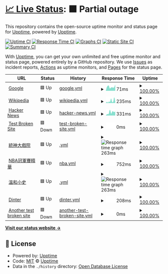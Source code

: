 # [📈 Live Status](https://demo.upptime.js.org): <!--live status--> **🟧 Partial outage**

This repository contains the open-source uptime monitor and status page for [Upptime](https://upptime.js.org), powered by [Upptime](https://github.com/upptime/upptime).

[![Uptime CI](https://github.com/upptime/upptime/workflows/Uptime%20CI/badge.svg)](https://github.com/upptime/upptime/actions?query=workflow%3A%22Uptime+CI%22)
[![Response Time CI](https://github.com/upptime/upptime/workflows/Response%20Time%20CI/badge.svg)](https://github.com/upptime/upptime/actions?query=workflow%3A%22Response+Time+CI%22)
[![Graphs CI](https://github.com/upptime/upptime/workflows/Graphs%20CI/badge.svg)](https://github.com/upptime/upptime/actions?query=workflow%3A%22Graphs+CI%22)
[![Static Site CI](https://github.com/upptime/upptime/workflows/Static%20Site%20CI/badge.svg)](https://github.com/upptime/upptime/actions?query=workflow%3A%22Static+Site+CI%22)
[![Summary CI](https://github.com/upptime/upptime/workflows/Summary%20CI/badge.svg)](https://github.com/upptime/upptime/actions?query=workflow%3A%22Summary+CI%22)

With [Upptime](https://upptime.js.org), you can get your own unlimited and free uptime monitor and status page, powered entirely by a GitHub repository. We use [Issues](https://github.com/upptime/upptime/issues) as incident reports, [Actions](https://github.com/upptime/upptime/actions) as uptime monitors, and [Pages](https://demo.upptime.js.org) for the status page.

<!--start: status pages-->
<!-- This summary is generated by Upptime (https://github.com/upptime/upptime) -->
<!-- Do not edit this manually, your changes will be overwritten -->
<!-- prettier-ignore -->
| URL | Status | History | Response Time | Uptime |
| --- | ------ | ------- | ------------- | ------ |
| <img alt="" src="https://favicons.githubusercontent.com/www.google.com" height="13"> [Google](https://www.google.com) | 🟩 Up | [google.yml](https://github.com/Lin-NZ/109403520upptime/commits/HEAD/history/google.yml) | <details><summary><img alt="Response time graph" src="./graphs/google/response-time-week.png" height="20"> 71ms</summary><br><a href="https://demo.upptime.js.org/history/google"><img alt="Response time 71" src="https://img.shields.io/endpoint?url=https%3A%2F%2Fraw.githubusercontent.com%2FLin-NZ%2F109403520upptime%2FHEAD%2Fapi%2Fgoogle%2Fresponse-time.json"></a><br><a href="https://demo.upptime.js.org/history/google"><img alt="24-hour response time 78" src="https://img.shields.io/endpoint?url=https%3A%2F%2Fraw.githubusercontent.com%2FLin-NZ%2F109403520upptime%2FHEAD%2Fapi%2Fgoogle%2Fresponse-time-day.json"></a><br><a href="https://demo.upptime.js.org/history/google"><img alt="7-day response time 71" src="https://img.shields.io/endpoint?url=https%3A%2F%2Fraw.githubusercontent.com%2FLin-NZ%2F109403520upptime%2FHEAD%2Fapi%2Fgoogle%2Fresponse-time-week.json"></a><br><a href="https://demo.upptime.js.org/history/google"><img alt="30-day response time 71" src="https://img.shields.io/endpoint?url=https%3A%2F%2Fraw.githubusercontent.com%2FLin-NZ%2F109403520upptime%2FHEAD%2Fapi%2Fgoogle%2Fresponse-time-month.json"></a><br><a href="https://demo.upptime.js.org/history/google"><img alt="1-year response time 71" src="https://img.shields.io/endpoint?url=https%3A%2F%2Fraw.githubusercontent.com%2FLin-NZ%2F109403520upptime%2FHEAD%2Fapi%2Fgoogle%2Fresponse-time-year.json"></a></details> | <details><summary><a href="https://demo.upptime.js.org/history/google">100.00%</a></summary><a href="https://demo.upptime.js.org/history/google"><img alt="All-time uptime 100.00%" src="https://img.shields.io/endpoint?url=https%3A%2F%2Fraw.githubusercontent.com%2FLin-NZ%2F109403520upptime%2FHEAD%2Fapi%2Fgoogle%2Fuptime.json"></a><br><a href="https://demo.upptime.js.org/history/google"><img alt="24-hour uptime 100.00%" src="https://img.shields.io/endpoint?url=https%3A%2F%2Fraw.githubusercontent.com%2FLin-NZ%2F109403520upptime%2FHEAD%2Fapi%2Fgoogle%2Fuptime-day.json"></a><br><a href="https://demo.upptime.js.org/history/google"><img alt="7-day uptime 100.00%" src="https://img.shields.io/endpoint?url=https%3A%2F%2Fraw.githubusercontent.com%2FLin-NZ%2F109403520upptime%2FHEAD%2Fapi%2Fgoogle%2Fuptime-week.json"></a><br><a href="https://demo.upptime.js.org/history/google"><img alt="30-day uptime 100.00%" src="https://img.shields.io/endpoint?url=https%3A%2F%2Fraw.githubusercontent.com%2FLin-NZ%2F109403520upptime%2FHEAD%2Fapi%2Fgoogle%2Fuptime-month.json"></a><br><a href="https://demo.upptime.js.org/history/google"><img alt="1-year uptime 100.00%" src="https://img.shields.io/endpoint?url=https%3A%2F%2Fraw.githubusercontent.com%2FLin-NZ%2F109403520upptime%2FHEAD%2Fapi%2Fgoogle%2Fuptime-year.json"></a></details>
| <img alt="" src="https://favicons.githubusercontent.com/en.wikipedia.org" height="13"> [Wikipedia](https://en.wikipedia.org) | 🟩 Up | [wikipedia.yml](https://github.com/Lin-NZ/109403520upptime/commits/HEAD/history/wikipedia.yml) | <details><summary><img alt="Response time graph" src="./graphs/wikipedia/response-time-week.png" height="20"> 235ms</summary><br><a href="https://demo.upptime.js.org/history/wikipedia"><img alt="Response time 235" src="https://img.shields.io/endpoint?url=https%3A%2F%2Fraw.githubusercontent.com%2FLin-NZ%2F109403520upptime%2FHEAD%2Fapi%2Fwikipedia%2Fresponse-time.json"></a><br><a href="https://demo.upptime.js.org/history/wikipedia"><img alt="24-hour response time 212" src="https://img.shields.io/endpoint?url=https%3A%2F%2Fraw.githubusercontent.com%2FLin-NZ%2F109403520upptime%2FHEAD%2Fapi%2Fwikipedia%2Fresponse-time-day.json"></a><br><a href="https://demo.upptime.js.org/history/wikipedia"><img alt="7-day response time 235" src="https://img.shields.io/endpoint?url=https%3A%2F%2Fraw.githubusercontent.com%2FLin-NZ%2F109403520upptime%2FHEAD%2Fapi%2Fwikipedia%2Fresponse-time-week.json"></a><br><a href="https://demo.upptime.js.org/history/wikipedia"><img alt="30-day response time 235" src="https://img.shields.io/endpoint?url=https%3A%2F%2Fraw.githubusercontent.com%2FLin-NZ%2F109403520upptime%2FHEAD%2Fapi%2Fwikipedia%2Fresponse-time-month.json"></a><br><a href="https://demo.upptime.js.org/history/wikipedia"><img alt="1-year response time 235" src="https://img.shields.io/endpoint?url=https%3A%2F%2Fraw.githubusercontent.com%2FLin-NZ%2F109403520upptime%2FHEAD%2Fapi%2Fwikipedia%2Fresponse-time-year.json"></a></details> | <details><summary><a href="https://demo.upptime.js.org/history/wikipedia">100.00%</a></summary><a href="https://demo.upptime.js.org/history/wikipedia"><img alt="All-time uptime 100.00%" src="https://img.shields.io/endpoint?url=https%3A%2F%2Fraw.githubusercontent.com%2FLin-NZ%2F109403520upptime%2FHEAD%2Fapi%2Fwikipedia%2Fuptime.json"></a><br><a href="https://demo.upptime.js.org/history/wikipedia"><img alt="24-hour uptime 100.00%" src="https://img.shields.io/endpoint?url=https%3A%2F%2Fraw.githubusercontent.com%2FLin-NZ%2F109403520upptime%2FHEAD%2Fapi%2Fwikipedia%2Fuptime-day.json"></a><br><a href="https://demo.upptime.js.org/history/wikipedia"><img alt="7-day uptime 100.00%" src="https://img.shields.io/endpoint?url=https%3A%2F%2Fraw.githubusercontent.com%2FLin-NZ%2F109403520upptime%2FHEAD%2Fapi%2Fwikipedia%2Fuptime-week.json"></a><br><a href="https://demo.upptime.js.org/history/wikipedia"><img alt="30-day uptime 100.00%" src="https://img.shields.io/endpoint?url=https%3A%2F%2Fraw.githubusercontent.com%2FLin-NZ%2F109403520upptime%2FHEAD%2Fapi%2Fwikipedia%2Fuptime-month.json"></a><br><a href="https://demo.upptime.js.org/history/wikipedia"><img alt="1-year uptime 100.00%" src="https://img.shields.io/endpoint?url=https%3A%2F%2Fraw.githubusercontent.com%2FLin-NZ%2F109403520upptime%2FHEAD%2Fapi%2Fwikipedia%2Fuptime-year.json"></a></details>
| <img alt="" src="https://favicons.githubusercontent.com/news.ycombinator.com" height="13"> [Hacker News](https://news.ycombinator.com) | 🟩 Up | [hacker-news.yml](https://github.com/Lin-NZ/109403520upptime/commits/HEAD/history/hacker-news.yml) | <details><summary><img alt="Response time graph" src="./graphs/hacker-news/response-time-week.png" height="20"> 331ms</summary><br><a href="https://demo.upptime.js.org/history/hacker-news"><img alt="Response time 331" src="https://img.shields.io/endpoint?url=https%3A%2F%2Fraw.githubusercontent.com%2FLin-NZ%2F109403520upptime%2FHEAD%2Fapi%2Fhacker-news%2Fresponse-time.json"></a><br><a href="https://demo.upptime.js.org/history/hacker-news"><img alt="24-hour response time 242" src="https://img.shields.io/endpoint?url=https%3A%2F%2Fraw.githubusercontent.com%2FLin-NZ%2F109403520upptime%2FHEAD%2Fapi%2Fhacker-news%2Fresponse-time-day.json"></a><br><a href="https://demo.upptime.js.org/history/hacker-news"><img alt="7-day response time 331" src="https://img.shields.io/endpoint?url=https%3A%2F%2Fraw.githubusercontent.com%2FLin-NZ%2F109403520upptime%2FHEAD%2Fapi%2Fhacker-news%2Fresponse-time-week.json"></a><br><a href="https://demo.upptime.js.org/history/hacker-news"><img alt="30-day response time 331" src="https://img.shields.io/endpoint?url=https%3A%2F%2Fraw.githubusercontent.com%2FLin-NZ%2F109403520upptime%2FHEAD%2Fapi%2Fhacker-news%2Fresponse-time-month.json"></a><br><a href="https://demo.upptime.js.org/history/hacker-news"><img alt="1-year response time 331" src="https://img.shields.io/endpoint?url=https%3A%2F%2Fraw.githubusercontent.com%2FLin-NZ%2F109403520upptime%2FHEAD%2Fapi%2Fhacker-news%2Fresponse-time-year.json"></a></details> | <details><summary><a href="https://demo.upptime.js.org/history/hacker-news">100.00%</a></summary><a href="https://demo.upptime.js.org/history/hacker-news"><img alt="All-time uptime 100.00%" src="https://img.shields.io/endpoint?url=https%3A%2F%2Fraw.githubusercontent.com%2FLin-NZ%2F109403520upptime%2FHEAD%2Fapi%2Fhacker-news%2Fuptime.json"></a><br><a href="https://demo.upptime.js.org/history/hacker-news"><img alt="24-hour uptime 100.00%" src="https://img.shields.io/endpoint?url=https%3A%2F%2Fraw.githubusercontent.com%2FLin-NZ%2F109403520upptime%2FHEAD%2Fapi%2Fhacker-news%2Fuptime-day.json"></a><br><a href="https://demo.upptime.js.org/history/hacker-news"><img alt="7-day uptime 100.00%" src="https://img.shields.io/endpoint?url=https%3A%2F%2Fraw.githubusercontent.com%2FLin-NZ%2F109403520upptime%2FHEAD%2Fapi%2Fhacker-news%2Fuptime-week.json"></a><br><a href="https://demo.upptime.js.org/history/hacker-news"><img alt="30-day uptime 100.00%" src="https://img.shields.io/endpoint?url=https%3A%2F%2Fraw.githubusercontent.com%2FLin-NZ%2F109403520upptime%2FHEAD%2Fapi%2Fhacker-news%2Fuptime-month.json"></a><br><a href="https://demo.upptime.js.org/history/hacker-news"><img alt="1-year uptime 100.00%" src="https://img.shields.io/endpoint?url=https%3A%2F%2Fraw.githubusercontent.com%2FLin-NZ%2F109403520upptime%2FHEAD%2Fapi%2Fhacker-news%2Fuptime-year.json"></a></details>
| <img alt="" src="https://favicons.githubusercontent.com/thissitedoesnotexist.koj.co" height="13"> [Test Broken Site](https://thissitedoesnotexist.koj.co) | 🟥 Down | [test-broken-site.yml](https://github.com/Lin-NZ/109403520upptime/commits/HEAD/history/test-broken-site.yml) | <details><summary><img alt="Response time graph" src="./graphs/test-broken-site/response-time-week.png" height="20"> 0ms</summary><br><a href="https://demo.upptime.js.org/history/test-broken-site"><img alt="Response time 0" src="https://img.shields.io/endpoint?url=https%3A%2F%2Fraw.githubusercontent.com%2FLin-NZ%2F109403520upptime%2FHEAD%2Fapi%2Ftest-broken-site%2Fresponse-time.json"></a><br><a href="https://demo.upptime.js.org/history/test-broken-site"><img alt="24-hour response time 0" src="https://img.shields.io/endpoint?url=https%3A%2F%2Fraw.githubusercontent.com%2FLin-NZ%2F109403520upptime%2FHEAD%2Fapi%2Ftest-broken-site%2Fresponse-time-day.json"></a><br><a href="https://demo.upptime.js.org/history/test-broken-site"><img alt="7-day response time 0" src="https://img.shields.io/endpoint?url=https%3A%2F%2Fraw.githubusercontent.com%2FLin-NZ%2F109403520upptime%2FHEAD%2Fapi%2Ftest-broken-site%2Fresponse-time-week.json"></a><br><a href="https://demo.upptime.js.org/history/test-broken-site"><img alt="30-day response time 0" src="https://img.shields.io/endpoint?url=https%3A%2F%2Fraw.githubusercontent.com%2FLin-NZ%2F109403520upptime%2FHEAD%2Fapi%2Ftest-broken-site%2Fresponse-time-month.json"></a><br><a href="https://demo.upptime.js.org/history/test-broken-site"><img alt="1-year response time 0" src="https://img.shields.io/endpoint?url=https%3A%2F%2Fraw.githubusercontent.com%2FLin-NZ%2F109403520upptime%2FHEAD%2Fapi%2Ftest-broken-site%2Fresponse-time-year.json"></a></details> | <details><summary><a href="https://demo.upptime.js.org/history/test-broken-site">100.00%</a></summary><a href="https://demo.upptime.js.org/history/test-broken-site"><img alt="All-time uptime 100.00%" src="https://img.shields.io/endpoint?url=https%3A%2F%2Fraw.githubusercontent.com%2FLin-NZ%2F109403520upptime%2FHEAD%2Fapi%2Ftest-broken-site%2Fuptime.json"></a><br><a href="https://demo.upptime.js.org/history/test-broken-site"><img alt="24-hour uptime 100.00%" src="https://img.shields.io/endpoint?url=https%3A%2F%2Fraw.githubusercontent.com%2FLin-NZ%2F109403520upptime%2FHEAD%2Fapi%2Ftest-broken-site%2Fuptime-day.json"></a><br><a href="https://demo.upptime.js.org/history/test-broken-site"><img alt="7-day uptime 100.00%" src="https://img.shields.io/endpoint?url=https%3A%2F%2Fraw.githubusercontent.com%2FLin-NZ%2F109403520upptime%2FHEAD%2Fapi%2Ftest-broken-site%2Fuptime-week.json"></a><br><a href="https://demo.upptime.js.org/history/test-broken-site"><img alt="30-day uptime 100.00%" src="https://img.shields.io/endpoint?url=https%3A%2F%2Fraw.githubusercontent.com%2FLin-NZ%2F109403520upptime%2FHEAD%2Fapi%2Ftest-broken-site%2Fuptime-month.json"></a><br><a href="https://demo.upptime.js.org/history/test-broken-site"><img alt="1-year uptime 100.00%" src="https://img.shields.io/endpoint?url=https%3A%2F%2Fraw.githubusercontent.com%2FLin-NZ%2F109403520upptime%2FHEAD%2Fapi%2Ftest-broken-site%2Fuptime-year.json"></a></details>
| <img alt="" src="https://favicons.githubusercontent.com/www.youtube.com" height="13"> [統神大戲院](https://www.youtube.com/c/%E7%B5%B1%E7%A5%9E%E5%A4%A7%E6%88%B2%E9%99%A2) | 🟩 Up | [.yml](https://github.com/Lin-NZ/109403520upptime/commits/HEAD/history/.yml) | <details><summary><img alt="Response time graph" src="./graphs//response-time-week.png" height="20"> 263ms</summary><br><a href="https://demo.upptime.js.org/history/"><img alt="Response time 263" src="https://img.shields.io/endpoint?url=https%3A%2F%2Fraw.githubusercontent.com%2FLin-NZ%2F109403520upptime%2FHEAD%2Fapi%2F%2Fresponse-time.json"></a><br><a href="https://demo.upptime.js.org/history/"><img alt="24-hour response time 256" src="https://img.shields.io/endpoint?url=https%3A%2F%2Fraw.githubusercontent.com%2FLin-NZ%2F109403520upptime%2FHEAD%2Fapi%2F%2Fresponse-time-day.json"></a><br><a href="https://demo.upptime.js.org/history/"><img alt="7-day response time 263" src="https://img.shields.io/endpoint?url=https%3A%2F%2Fraw.githubusercontent.com%2FLin-NZ%2F109403520upptime%2FHEAD%2Fapi%2F%2Fresponse-time-week.json"></a><br><a href="https://demo.upptime.js.org/history/"><img alt="30-day response time 263" src="https://img.shields.io/endpoint?url=https%3A%2F%2Fraw.githubusercontent.com%2FLin-NZ%2F109403520upptime%2FHEAD%2Fapi%2F%2Fresponse-time-month.json"></a><br><a href="https://demo.upptime.js.org/history/"><img alt="1-year response time 263" src="https://img.shields.io/endpoint?url=https%3A%2F%2Fraw.githubusercontent.com%2FLin-NZ%2F109403520upptime%2FHEAD%2Fapi%2F%2Fresponse-time-year.json"></a></details> | <details><summary><a href="https://demo.upptime.js.org/history/">100.00%</a></summary><a href="https://demo.upptime.js.org/history/"><img alt="All-time uptime 100.00%" src="https://img.shields.io/endpoint?url=https%3A%2F%2Fraw.githubusercontent.com%2FLin-NZ%2F109403520upptime%2FHEAD%2Fapi%2F%2Fuptime.json"></a><br><a href="https://demo.upptime.js.org/history/"><img alt="24-hour uptime 100.00%" src="https://img.shields.io/endpoint?url=https%3A%2F%2Fraw.githubusercontent.com%2FLin-NZ%2F109403520upptime%2FHEAD%2Fapi%2F%2Fuptime-day.json"></a><br><a href="https://demo.upptime.js.org/history/"><img alt="7-day uptime 100.00%" src="https://img.shields.io/endpoint?url=https%3A%2F%2Fraw.githubusercontent.com%2FLin-NZ%2F109403520upptime%2FHEAD%2Fapi%2F%2Fuptime-week.json"></a><br><a href="https://demo.upptime.js.org/history/"><img alt="30-day uptime 100.00%" src="https://img.shields.io/endpoint?url=https%3A%2F%2Fraw.githubusercontent.com%2FLin-NZ%2F109403520upptime%2FHEAD%2Fapi%2F%2Fuptime-month.json"></a><br><a href="https://demo.upptime.js.org/history/"><img alt="1-year uptime 100.00%" src="https://img.shields.io/endpoint?url=https%3A%2F%2Fraw.githubusercontent.com%2FLin-NZ%2F109403520upptime%2FHEAD%2Fapi%2F%2Fuptime-year.json"></a></details>
| <img alt="" src="https://favicons.githubusercontent.com/today.line.me" height="13"> [NBA冠軍賽精華](https://today.line.me/tw/v2/article/wJ5jMmR) | 🟩 Up | [nba.yml](https://github.com/Lin-NZ/109403520upptime/commits/HEAD/history/nba.yml) | <details><summary><img alt="Response time graph" src="./graphs/nba/response-time-week.png" height="20"> 752ms</summary><br><a href="https://demo.upptime.js.org/history/nba"><img alt="Response time 752" src="https://img.shields.io/endpoint?url=https%3A%2F%2Fraw.githubusercontent.com%2FLin-NZ%2F109403520upptime%2FHEAD%2Fapi%2Fnba%2Fresponse-time.json"></a><br><a href="https://demo.upptime.js.org/history/nba"><img alt="24-hour response time 565" src="https://img.shields.io/endpoint?url=https%3A%2F%2Fraw.githubusercontent.com%2FLin-NZ%2F109403520upptime%2FHEAD%2Fapi%2Fnba%2Fresponse-time-day.json"></a><br><a href="https://demo.upptime.js.org/history/nba"><img alt="7-day response time 752" src="https://img.shields.io/endpoint?url=https%3A%2F%2Fraw.githubusercontent.com%2FLin-NZ%2F109403520upptime%2FHEAD%2Fapi%2Fnba%2Fresponse-time-week.json"></a><br><a href="https://demo.upptime.js.org/history/nba"><img alt="30-day response time 752" src="https://img.shields.io/endpoint?url=https%3A%2F%2Fraw.githubusercontent.com%2FLin-NZ%2F109403520upptime%2FHEAD%2Fapi%2Fnba%2Fresponse-time-month.json"></a><br><a href="https://demo.upptime.js.org/history/nba"><img alt="1-year response time 752" src="https://img.shields.io/endpoint?url=https%3A%2F%2Fraw.githubusercontent.com%2FLin-NZ%2F109403520upptime%2FHEAD%2Fapi%2Fnba%2Fresponse-time-year.json"></a></details> | <details><summary><a href="https://demo.upptime.js.org/history/nba">100.00%</a></summary><a href="https://demo.upptime.js.org/history/nba"><img alt="All-time uptime 100.00%" src="https://img.shields.io/endpoint?url=https%3A%2F%2Fraw.githubusercontent.com%2FLin-NZ%2F109403520upptime%2FHEAD%2Fapi%2Fnba%2Fuptime.json"></a><br><a href="https://demo.upptime.js.org/history/nba"><img alt="24-hour uptime 100.00%" src="https://img.shields.io/endpoint?url=https%3A%2F%2Fraw.githubusercontent.com%2FLin-NZ%2F109403520upptime%2FHEAD%2Fapi%2Fnba%2Fuptime-day.json"></a><br><a href="https://demo.upptime.js.org/history/nba"><img alt="7-day uptime 100.00%" src="https://img.shields.io/endpoint?url=https%3A%2F%2Fraw.githubusercontent.com%2FLin-NZ%2F109403520upptime%2FHEAD%2Fapi%2Fnba%2Fuptime-week.json"></a><br><a href="https://demo.upptime.js.org/history/nba"><img alt="30-day uptime 100.00%" src="https://img.shields.io/endpoint?url=https%3A%2F%2Fraw.githubusercontent.com%2FLin-NZ%2F109403520upptime%2FHEAD%2Fapi%2Fnba%2Fuptime-month.json"></a><br><a href="https://demo.upptime.js.org/history/nba"><img alt="1-year uptime 100.00%" src="https://img.shields.io/endpoint?url=https%3A%2F%2Fraw.githubusercontent.com%2FLin-NZ%2F109403520upptime%2FHEAD%2Fapi%2Fnba%2Fuptime-year.json"></a></details>
| <img alt="" src="https://favicons.githubusercontent.com/www.youtube.com" height="13"> [溫和小史](https://www.youtube.com/user/stanleyslol) | 🟩 Up | [.yml](https://github.com/Lin-NZ/109403520upptime/commits/HEAD/history/.yml) | <details><summary><img alt="Response time graph" src="./graphs//response-time-week.png" height="20"> 263ms</summary><br><a href="https://demo.upptime.js.org/history/"><img alt="Response time 263" src="https://img.shields.io/endpoint?url=https%3A%2F%2Fraw.githubusercontent.com%2FLin-NZ%2F109403520upptime%2FHEAD%2Fapi%2F%2Fresponse-time.json"></a><br><a href="https://demo.upptime.js.org/history/"><img alt="24-hour response time 256" src="https://img.shields.io/endpoint?url=https%3A%2F%2Fraw.githubusercontent.com%2FLin-NZ%2F109403520upptime%2FHEAD%2Fapi%2F%2Fresponse-time-day.json"></a><br><a href="https://demo.upptime.js.org/history/"><img alt="7-day response time 263" src="https://img.shields.io/endpoint?url=https%3A%2F%2Fraw.githubusercontent.com%2FLin-NZ%2F109403520upptime%2FHEAD%2Fapi%2F%2Fresponse-time-week.json"></a><br><a href="https://demo.upptime.js.org/history/"><img alt="30-day response time 263" src="https://img.shields.io/endpoint?url=https%3A%2F%2Fraw.githubusercontent.com%2FLin-NZ%2F109403520upptime%2FHEAD%2Fapi%2F%2Fresponse-time-month.json"></a><br><a href="https://demo.upptime.js.org/history/"><img alt="1-year response time 263" src="https://img.shields.io/endpoint?url=https%3A%2F%2Fraw.githubusercontent.com%2FLin-NZ%2F109403520upptime%2FHEAD%2Fapi%2F%2Fresponse-time-year.json"></a></details> | <details><summary><a href="https://demo.upptime.js.org/history/">100.00%</a></summary><a href="https://demo.upptime.js.org/history/"><img alt="All-time uptime 100.00%" src="https://img.shields.io/endpoint?url=https%3A%2F%2Fraw.githubusercontent.com%2FLin-NZ%2F109403520upptime%2FHEAD%2Fapi%2F%2Fuptime.json"></a><br><a href="https://demo.upptime.js.org/history/"><img alt="24-hour uptime 100.00%" src="https://img.shields.io/endpoint?url=https%3A%2F%2Fraw.githubusercontent.com%2FLin-NZ%2F109403520upptime%2FHEAD%2Fapi%2F%2Fuptime-day.json"></a><br><a href="https://demo.upptime.js.org/history/"><img alt="7-day uptime 100.00%" src="https://img.shields.io/endpoint?url=https%3A%2F%2Fraw.githubusercontent.com%2FLin-NZ%2F109403520upptime%2FHEAD%2Fapi%2F%2Fuptime-week.json"></a><br><a href="https://demo.upptime.js.org/history/"><img alt="30-day uptime 100.00%" src="https://img.shields.io/endpoint?url=https%3A%2F%2Fraw.githubusercontent.com%2FLin-NZ%2F109403520upptime%2FHEAD%2Fapi%2F%2Fuptime-month.json"></a><br><a href="https://demo.upptime.js.org/history/"><img alt="1-year uptime 100.00%" src="https://img.shields.io/endpoint?url=https%3A%2F%2Fraw.githubusercontent.com%2FLin-NZ%2F109403520upptime%2FHEAD%2Fapi%2F%2Fuptime-year.json"></a></details>
| <img alt="" src="https://favicons.githubusercontent.com/www.youtube.com" height="13"> [Dinter](https://www.youtube.com/c/Dinterlolz) | 🟩 Up | [dinter.yml](https://github.com/Lin-NZ/109403520upptime/commits/HEAD/history/dinter.yml) | <details><summary><img alt="Response time graph" src="./graphs/dinter/response-time-week.png" height="20"> 208ms</summary><br><a href="https://demo.upptime.js.org/history/dinter"><img alt="Response time 208" src="https://img.shields.io/endpoint?url=https%3A%2F%2Fraw.githubusercontent.com%2FLin-NZ%2F109403520upptime%2FHEAD%2Fapi%2Fdinter%2Fresponse-time.json"></a><br><a href="https://demo.upptime.js.org/history/dinter"><img alt="24-hour response time 240" src="https://img.shields.io/endpoint?url=https%3A%2F%2Fraw.githubusercontent.com%2FLin-NZ%2F109403520upptime%2FHEAD%2Fapi%2Fdinter%2Fresponse-time-day.json"></a><br><a href="https://demo.upptime.js.org/history/dinter"><img alt="7-day response time 208" src="https://img.shields.io/endpoint?url=https%3A%2F%2Fraw.githubusercontent.com%2FLin-NZ%2F109403520upptime%2FHEAD%2Fapi%2Fdinter%2Fresponse-time-week.json"></a><br><a href="https://demo.upptime.js.org/history/dinter"><img alt="30-day response time 208" src="https://img.shields.io/endpoint?url=https%3A%2F%2Fraw.githubusercontent.com%2FLin-NZ%2F109403520upptime%2FHEAD%2Fapi%2Fdinter%2Fresponse-time-month.json"></a><br><a href="https://demo.upptime.js.org/history/dinter"><img alt="1-year response time 208" src="https://img.shields.io/endpoint?url=https%3A%2F%2Fraw.githubusercontent.com%2FLin-NZ%2F109403520upptime%2FHEAD%2Fapi%2Fdinter%2Fresponse-time-year.json"></a></details> | <details><summary><a href="https://demo.upptime.js.org/history/dinter">100.00%</a></summary><a href="https://demo.upptime.js.org/history/dinter"><img alt="All-time uptime 100.00%" src="https://img.shields.io/endpoint?url=https%3A%2F%2Fraw.githubusercontent.com%2FLin-NZ%2F109403520upptime%2FHEAD%2Fapi%2Fdinter%2Fuptime.json"></a><br><a href="https://demo.upptime.js.org/history/dinter"><img alt="24-hour uptime 100.00%" src="https://img.shields.io/endpoint?url=https%3A%2F%2Fraw.githubusercontent.com%2FLin-NZ%2F109403520upptime%2FHEAD%2Fapi%2Fdinter%2Fuptime-day.json"></a><br><a href="https://demo.upptime.js.org/history/dinter"><img alt="7-day uptime 100.00%" src="https://img.shields.io/endpoint?url=https%3A%2F%2Fraw.githubusercontent.com%2FLin-NZ%2F109403520upptime%2FHEAD%2Fapi%2Fdinter%2Fuptime-week.json"></a><br><a href="https://demo.upptime.js.org/history/dinter"><img alt="30-day uptime 100.00%" src="https://img.shields.io/endpoint?url=https%3A%2F%2Fraw.githubusercontent.com%2FLin-NZ%2F109403520upptime%2FHEAD%2Fapi%2Fdinter%2Fuptime-month.json"></a><br><a href="https://demo.upptime.js.org/history/dinter"><img alt="1-year uptime 100.00%" src="https://img.shields.io/endpoint?url=https%3A%2F%2Fraw.githubusercontent.com%2FLin-NZ%2F109403520upptime%2FHEAD%2Fapi%2Fdinter%2Fuptime-year.json"></a></details>
| <img alt="" src="https://favicons.githubusercontent.com/abcdefg" height="13"> [Another test broken site](https://abcdefg) | 🟥 Down | [another-test-broken-site.yml](https://github.com/Lin-NZ/109403520upptime/commits/HEAD/history/another-test-broken-site.yml) | <details><summary><img alt="Response time graph" src="./graphs/another-test-broken-site/response-time-week.png" height="20"> 0ms</summary><br><a href="https://demo.upptime.js.org/history/another-test-broken-site"><img alt="Response time 0" src="https://img.shields.io/endpoint?url=https%3A%2F%2Fraw.githubusercontent.com%2FLin-NZ%2F109403520upptime%2FHEAD%2Fapi%2Fanother-test-broken-site%2Fresponse-time.json"></a><br><a href="https://demo.upptime.js.org/history/another-test-broken-site"><img alt="24-hour response time 0" src="https://img.shields.io/endpoint?url=https%3A%2F%2Fraw.githubusercontent.com%2FLin-NZ%2F109403520upptime%2FHEAD%2Fapi%2Fanother-test-broken-site%2Fresponse-time-day.json"></a><br><a href="https://demo.upptime.js.org/history/another-test-broken-site"><img alt="7-day response time 0" src="https://img.shields.io/endpoint?url=https%3A%2F%2Fraw.githubusercontent.com%2FLin-NZ%2F109403520upptime%2FHEAD%2Fapi%2Fanother-test-broken-site%2Fresponse-time-week.json"></a><br><a href="https://demo.upptime.js.org/history/another-test-broken-site"><img alt="30-day response time 0" src="https://img.shields.io/endpoint?url=https%3A%2F%2Fraw.githubusercontent.com%2FLin-NZ%2F109403520upptime%2FHEAD%2Fapi%2Fanother-test-broken-site%2Fresponse-time-month.json"></a><br><a href="https://demo.upptime.js.org/history/another-test-broken-site"><img alt="1-year response time 0" src="https://img.shields.io/endpoint?url=https%3A%2F%2Fraw.githubusercontent.com%2FLin-NZ%2F109403520upptime%2FHEAD%2Fapi%2Fanother-test-broken-site%2Fresponse-time-year.json"></a></details> | <details><summary><a href="https://demo.upptime.js.org/history/another-test-broken-site">100.00%</a></summary><a href="https://demo.upptime.js.org/history/another-test-broken-site"><img alt="All-time uptime 100.00%" src="https://img.shields.io/endpoint?url=https%3A%2F%2Fraw.githubusercontent.com%2FLin-NZ%2F109403520upptime%2FHEAD%2Fapi%2Fanother-test-broken-site%2Fuptime.json"></a><br><a href="https://demo.upptime.js.org/history/another-test-broken-site"><img alt="24-hour uptime 100.00%" src="https://img.shields.io/endpoint?url=https%3A%2F%2Fraw.githubusercontent.com%2FLin-NZ%2F109403520upptime%2FHEAD%2Fapi%2Fanother-test-broken-site%2Fuptime-day.json"></a><br><a href="https://demo.upptime.js.org/history/another-test-broken-site"><img alt="7-day uptime 100.00%" src="https://img.shields.io/endpoint?url=https%3A%2F%2Fraw.githubusercontent.com%2FLin-NZ%2F109403520upptime%2FHEAD%2Fapi%2Fanother-test-broken-site%2Fuptime-week.json"></a><br><a href="https://demo.upptime.js.org/history/another-test-broken-site"><img alt="30-day uptime 100.00%" src="https://img.shields.io/endpoint?url=https%3A%2F%2Fraw.githubusercontent.com%2FLin-NZ%2F109403520upptime%2FHEAD%2Fapi%2Fanother-test-broken-site%2Fuptime-month.json"></a><br><a href="https://demo.upptime.js.org/history/another-test-broken-site"><img alt="1-year uptime 100.00%" src="https://img.shields.io/endpoint?url=https%3A%2F%2Fraw.githubusercontent.com%2FLin-NZ%2F109403520upptime%2FHEAD%2Fapi%2Fanother-test-broken-site%2Fuptime-year.json"></a></details>

<!--end: status pages-->

[**Visit our status website →**](https://demo.upptime.js.org)

## 📄 License

- Powered by: [Upptime](https://github.com/upptime/upptime)
- Code: [MIT](./LICENSE) © [Upptime](https://upptime.js.org)
- Data in the `./history` directory: [Open Database License](https://opendatacommons.org/licenses/odbl/1-0/)
